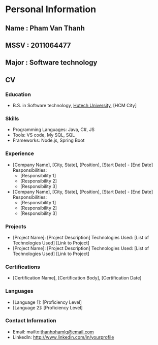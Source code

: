 # Personal Information
## Name : Pham Van Thanh
## MSSV : 2011064477
## Major : Software technology
## CV
### Education
- B.S. in Software technology, [Hutech University](http://www.hutech.edu.vn), [HCM City]
### Skills
- Programming Languages: Java, C#, JS 
- Tools: VS code, My SQL, SQL 
- Frameworks: Node.js, Spring Boot
### Experience
- [Company Name], [City, State], [Position], [Start Date] - [End Date]
  Responsibilities:
  - [Responsibility 1]
  - [Responsibility 2]
  - [Responsibility 3]
- [Company Name], [City, State], [Position], [Start Date] - [End Date]
  Responsibilities:
  - [Responsibility 1]
  - [Responsibility 2]
  - [Responsibility 3]
### Projects
- [Project Name]: [Project Description]
  Technologies Used: [List of Technologies Used]
  [Link to Project]
- [Project Name]: [Project Description]
  Technologies Used: [List of Technologies Used]
  [Link to Project]
### Certifications
- [Certification Name], [Certification Body], [Certification Date]
### Languages
- [Language 1]: [Proficiency Level]
- [Language 2]: [Proficiency Level]
### Contact Information
- Email: mailto:thanhphamlq@email.com
- LinkedIn: http://www.linkedin.com/in/yourprofile